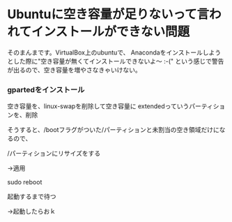 # Ubuntuに空き容量が足りないって言われてインストールができない問題

そのまんまです。VirtualBox上のubuntuで、
Anacondaをインストールしようとした際に"空き容量が無くてインストールできないよ～ :-("
という感じで警告が出るので、空き容量を増やさなきゃいけない。


### gpartedをインストール

空き容量を、linux-swapを削除して空き容量に
extendedっていうパーティションを、削除

そうすると、/bootフラグがついた/パーティションと未割当の空き領域だけになるので、

/パーティションにリサイズをする

->適用

sudo reboot

起動するまで待つ

->起動したらおｋ